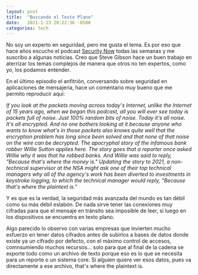 ```yaml
---
layout: post
title:  "Buscando el Texto Plano"
date:   2021-1-23 20:22:36 -0500
categories: tech
---
```

No soy un experto en seguridad, pero me gusta el tema. Es por eso que hace años escucho el podcast [Security Now](https://www.grc.com/securitynow.htm) todas las semanas y me suscribo a algunas noticias. Creo que Steve Gibson hace un buen trabajo en aterrizar los temas complejos de manera que otros no ten expertos, como yo, los podamos entender.

En el último episodio el anfitrión, conversando sobre seguridad en aplicaciones de mensajería, hace un comentario muy bueno que me permito reproducir aquí:

*If you look at the packets moving across today's Internet, unlike the Internet of 15 years ago, when we began this podcast,  all you will ever see today is packets full of noise.  Just 100% random bits of noise.  Today it's all noise.  It's all encrypted.  And no one bothers looking at it because anyone who wants to know what's in those packets also knows quite well that the encryption problem has long since been solved and that none of that noise on the wire can be decrypted.  The apocryphal story of the infamous bank robber Willie Sutton applies here.  The story goes that a reporter once asked Willie why it was that he robbed banks.  And Willie was said to reply, "Because that's where the money is."  Updating the story to 2021, a non-technical supervisor at the NSA might ask one of their top technical managers why all of the agency's work has been diverted to investments in keystroke logging, to which the technical manager would reply, "Because that's where the plaintext is."*

Y es que es la verdad, la seguridad más avanzada del mundo es tan débil como su más débil eslabón. De nada sirve tener las conexiones muy cifradas para que el mensaje en tránsito sea imposible de leer, si luego en los dispositivos se encuentra en texto plano.

Algo parecido lo observo con varias empresas que invierten mucho esfuerzo en tener datos cifrados antes de subirlos a bases de datos donde existe ya un cifrado por defecto, con el màximo control de accesos, comnsumiendo muchos recursos... solo para que al final de la cadena se exporte todo como un archivo de texto porque eso es lo que se necesita para un reporte o un sistema core. Si alguien quiere ver esos datos, pues va directamente a ese archivo, that's where the plaintext is.
